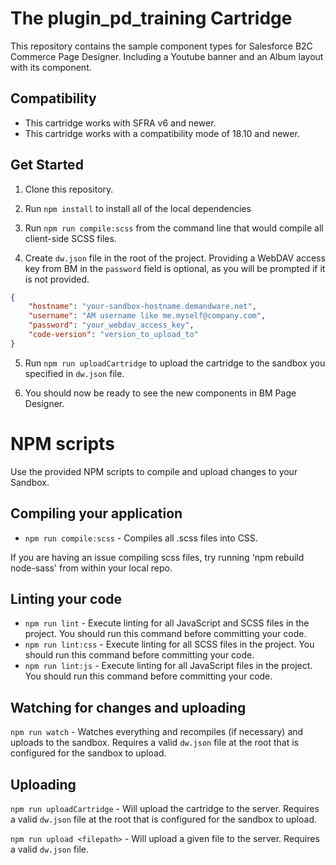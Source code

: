 # The plugin_pd_training Cartridge

This repository contains the sample component types for Salesforce B2C Commerce Page Designer. Including a Youtube banner and an Album layout with its component.

## Compatibility

- This cartridge works with SFRA v6 and newer.
- This cartridge works with a compatibility mode of 18.10 and newer.

## Get Started

1. Clone this repository.

2. Run `npm install` to install all of the local dependencies

3. Run `npm run compile:scss` from the command line that would compile all client-side SCSS files.

4. Create `dw.json` file in the root of the project. Providing a WebDAV access key from BM in the `password` field is optional, as you will be prompted if it is not provided.
```json
{
    "hostname": "your-sandbox-hostname.demandware.net",
    "username": "AM username like me.myself@company.com",
    "password": "your_webdav_access_key",
    "code-version": "version_to_upload_to"
}
```

5. Run `npm run uploadCartridge` to upload the cartridge to the sandbox you specified in `dw.json` file.

8. You should now be ready to see the new components in BM Page Designer.


# NPM scripts

Use the provided NPM scripts to compile and upload changes to your Sandbox.

## Compiling your application

* `npm run compile:scss` - Compiles all .scss files into CSS.

If you are having an issue compiling scss files, try running 'npm rebuild node-sass' from within your local repo.

## Linting your code

* `npm run lint` - Execute linting for all JavaScript and SCSS files in the project. You should run this command before committing your code.
* `npm run lint:css` - Execute linting for all SCSS files in the project. You should run this command before committing your code.
* `npm run lint:js` - Execute linting for all JavaScript files in the project. You should run this command before committing your code.

## Watching for changes and uploading

`npm run watch` - Watches everything and recompiles (if necessary) and uploads to the sandbox. Requires a valid `dw.json` file at the root that is configured for the sandbox to upload.

## Uploading

`npm run uploadCartridge` - Will upload the cartridge to the server. Requires a valid `dw.json` file at the root that is configured for the sandbox to upload.

`npm run upload <filepath>` - Will upload a given file to the server. Requires a valid `dw.json` file.